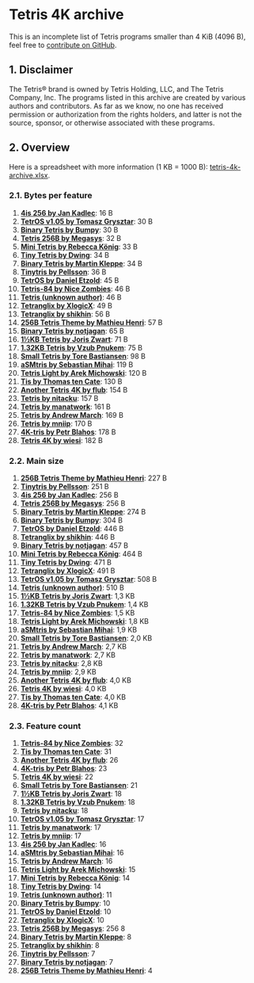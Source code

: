 # Tetris 4K archive

This is an incomplete list of Tetris programs smaller than 4 KiB (4096 B), feel free to [contribute on GitHub](https://github.com/nineteendo/tetris4karchive).

## 1. Disclaimer

The Tetris® brand is owned by Tetris Holding, LLC, and The Tetris Company, Inc. The programs listed in this archive are created by various authors and contributors. As far as we know, no one has received permission or authorization from the rights holders, and latter is not the source, sponsor, or otherwise associated with these programs.

## 2. Overview

Here is a spreadsheet with more information (1 KB = 1000 B): [tetris-4k-archive.xlsx](tetris-4k-archive.xlsx).

### 2.1. Bytes per feature

1. [**4is 256 by Jan Kadlec**](4is-256/README.md): 16 B
2. [**TetrOS v1.05 by Tomasz Grysztar**](tetros-v105/README.md): 30 B
3. [**Binary Tetris by Bumpy**](binary-tetris/README.md): 30 B
4. [**Tetris 256B by Megasys**](tetris-256b/README.md): 32 B
5. [**Mini Tetris by Rebecca König**](mini-tetris/README.md): 33 B
6. [**Tiny Tetris by Dwing**](tiny-tetris/README.md): 34 B
7. [**Binary Tetris by Martin Kleppe**](binary-tetris-2/README.md): 34 B
8. [**Tinytris by Pellsson**](tinytris/README.md): 36 B
9. [**TetrOS by Daniel Etzold**](tetros/README.md): 45 B
10. [**Tetris-84 by Nice Zombies**](tetris-84/README.md): 46 B
11. [**Tetris (unknown author)**](tetris/README.md): 46 B
12. [**Tetranglix by XlogicX**](tetranglix/README.md): 49 B
13. [**Tetranglix by shikhin**](tetranglix-2/README.md): 56 B
14. [**256B Tetris Theme by Mathieu Henri**](256b-tetris-theme/README.md): 57 B
15. [**Binary Tetris by notjagan**](binary-tetris-3/README.md): 65 B
16. [**1½KB Tetris by Joris Zwart**](1.5kb-tetris/README.md): 71 B
17. [**1.32KB Tetris by Vzub Pnukem**](1.32kb-tetris/README.md): 75 B
18. [**Small Tetris by Tore Bastiansen**](small-tetris/README.md): 98 B
19. [**aSMtris by Sebastian Mihai**](asmtris/README.md): 119 B
20. [**Tetris Light by Arek Michowski**](tetris-light/README.md): 120 B
21. [**Tis by Thomas ten Cate**](tis/README.md): 130 B
22. [**Another Tetris 4K by flub**](another-tetris-4k/README.md): 154 B
23. [**Tetris by nitacku**](tetris-3/README.md): 157 B
24. [**Tetris by manatwork**](tetris-2/README.md): 161 B
25. [**Tetris by Andrew March**](tetris-5/README.md): 169 B
26. [**Tetris by mniip**](tetris-4/README.md): 170 B
27. [**4K-tris by Petr Blahos**](4k-tris/README.md): 178 B
28. [**Tetris 4K by wiesi**](tetris-4k/README.md): 182 B

### 2.2. Main size

1. [**256B Tetris Theme by Mathieu Henri**](256b-tetris-theme/README.md): 227 B
2. [**Tinytris by Pellsson**](tinytris/README.md): 251 B
3. [**4is 256 by Jan Kadlec**](4is-256/README.md): 256 B
4. [**Tetris 256B by Megasys**](tetris-256b/README.md): 256 B
5. [**Binary Tetris by Martin Kleppe**](binary-tetris-2/README.md): 274 B
6. [**Binary Tetris by Bumpy**](binary-tetris/README.md): 304 B
7. [**TetrOS by Daniel Etzold**](tetros/README.md): 446 B
8. [**Tetranglix by shikhin**](tetranglix-2/README.md): 446 B
9. [**Binary Tetris by notjagan**](binary-tetris-3/README.md): 457 B
10. [**Mini Tetris by Rebecca König**](mini-tetris/README.md): 464 B
11. [**Tiny Tetris by Dwing**](tiny-tetris/README.md): 471 B
12. [**Tetranglix by XlogicX**](tetranglix/README.md): 491 B
13. [**TetrOS v1.05 by Tomasz Grysztar**](tetros-v105/README.md): 508 B
14. [**Tetris (unknown author)**](tetris/README.md): 510 B
15. [**1½KB Tetris by Joris Zwart**](1.5kb-tetris/README.md): 1,3 KB
16. [**1.32KB Tetris by Vzub Pnukem**](1.32kb-tetris/README.md): 1,4 KB
17. [**Tetris-84 by Nice Zombies**](tetris-84/README.md): 1,5 KB
18. [**Tetris Light by Arek Michowski**](tetris-light/README.md): 1,8 KB
19. [**aSMtris by Sebastian Mihai**](asmtris/README.md): 1,9 KB
20. [**Small Tetris by Tore Bastiansen**](small-tetris/README.md): 2,0 KB
21. [**Tetris by Andrew March**](tetris-5/README.md): 2,7 KB
22. [**Tetris by manatwork**](tetris-2/README.md): 2,7 KB
23. [**Tetris by nitacku**](tetris-3/README.md): 2,8 KB
24. [**Tetris by mniip**](tetris-4/README.md): 2,9 KB
25. [**Another Tetris 4K by flub**](another-tetris-4k/README.md): 4,0 KB
26. [**Tetris 4K by wiesi**](tetris-4k/README.md): 4,0 KB
27. [**Tis by Thomas ten Cate**](tis/README.md): 4,0 KB
28. [**4K-tris by Petr Blahos**](4k-tris/README.md): 4,1 KB

### 2.3. Feature count

1. [**Tetris-84 by Nice Zombies**](tetris-84/README.md): 32
2. [**Tis by Thomas ten Cate**](tis/README.md): 31
3. [**Another Tetris 4K by flub**](another-tetris-4k/README.md): 26
4. [**4K-tris by Petr Blahos**](4k-tris/README.md): 23
5. [**Tetris 4K by wiesi**](tetris-4k/README.md): 22
6. [**Small Tetris by Tore Bastiansen**](small-tetris/README.md): 21
7. [**1½KB Tetris by Joris Zwart**](1.5kb-tetris/README.md): 18
8. [**1.32KB Tetris by Vzub Pnukem**](1.32kb-tetris/README.md): 18
9. [**Tetris by nitacku**](tetris-3/README.md): 18
10. [**TetrOS v1.05 by Tomasz Grysztar**](tetros-v105/README.md): 17
11. [**Tetris by manatwork**](tetris-2/README.md): 17
12. [**Tetris by mniip**](tetris-4/README.md): 17
13. [**4is 256 by Jan Kadlec**](4is-256/README.md): 16
14. [**aSMtris by Sebastian Mihai**](asmtris/README.md): 16
15. [**Tetris by Andrew March**](tetris-5/README.md): 16
16. [**Tetris Light by Arek Michowski**](tetris-light/README.md): 15
17. [**Mini Tetris by Rebecca König**](mini-tetris/README.md): 14
18. [**Tiny Tetris by Dwing**](tiny-tetris/README.md): 14
19. [**Tetris (unknown author)**](tetris/README.md): 11
20. [**Binary Tetris by Bumpy**](binary-tetris/README.md): 10
21. [**TetrOS by Daniel Etzold**](tetros/README.md): 10
22. [**Tetranglix by XlogicX**](tetranglix/README.md): 10
23. [**Tetris 256B by Megasys**](tetris-256b/README.md): 256 8
24. [**Binary Tetris by Martin Kleppe**](binary-tetris-2/README.md): 8
25. [**Tetranglix by shikhin**](tetranglix-2/README.md): 8
26. [**Tinytris by Pellsson**](tinytris/README.md): 7
27. [**Binary Tetris by notjagan**](binary-tetris-3/README.md): 7
28. [**256B Tetris Theme by Mathieu Henri**](256b-tetris-theme/README.md): 4